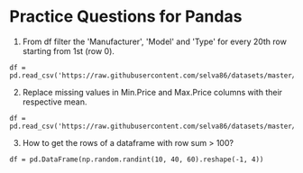 # Practice Questions for Pandas

1. From df filter the 'Manufacturer', 'Model' and 'Type' for every 20th row starting from 1st (row 0).

```
df = pd.read_csv('https://raw.githubusercontent.com/selva86/datasets/master/Cars93_miss.csv')
```

2. Replace missing values in Min.Price and Max.Price columns with their respective mean.

```
df = pd.read_csv('https://raw.githubusercontent.com/selva86/datasets/master/Cars93_miss.csv')
```

3. How to get the rows of a dataframe with row sum > 100?

```
df = pd.DataFrame(np.random.randint(10, 40, 60).reshape(-1, 4))
```
